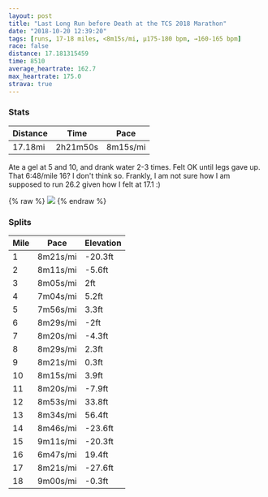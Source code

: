 ```yaml
---
layout: post
title: "Last Long Run before Death at the TCS 2018 Marathon"
date: "2018-10-20 12:39:20"
tags: [runs, 17-18 miles, <8m15s/mi, μ175-180 bpm, →160-165 bpm]
race: false
distance: 17.181315459
time: 8510
average_heartrate: 162.7
max_heartrate: 175.0
strava: true
---
```


### Stats

| Distance | Time | Pace |
|----------|------|------|
|17.18mi|2h21m50s|8m15s/mi|

Ate a gel at 5 and 10, and drank water 2-3 times. Felt OK until legs gave up. That 6:48/mile 16? I don't think so. Frankly, I am not sure how I am supposed to run 26.2 given how I felt at 17.1 :)



{% raw %}
<img src='https://maps.googleapis.com/maps/api/staticmap?maptype=roadmap&path=enc:o~rwFn{pbMIaCbD_KwDuEbNs^u@yBhTyNty@vInr@lTzDxFXzC_@xz@tChG`@lGoBbBdDrP^zMdF~EjCbHWnCtBbGh@jJpJ`IjCdIbMdRo@vGjAnBW`G_DFf@r@oC~GuDB{BzGMjIwAj@_BdGsAR_GmGmDdCcMmAcFmB}@_EaE}A{EhG}CkBwTaAh@gSiS_Ei}@sIwn@iAgOaGae@{GwFxDsNNiKaDgs@ge@wFyKaSwOqx@o[mCcGeb@mSsh@g\f@}CyHmE`NtDCcKvC_Er@qIdD{EnM{a@|MdGtBKtBgDxMjOtMTrCtHdLdF`NzOrEnAvGmJVuFgMmKsA}FvByBtOQq@_Ed@pBjThDVzApJ~C`@jBxCWfDdLfIA~ZzVfIlDrAhDtAa@hKnJzj@~[&key=AIzaSyC1MId7bFpkLXNAaYhBSTb8jLyiSqzbDtM&size=800x800&markers=color:yellow|label:S|40.73464,-73.98344&markers=color:green|label:F|40.74191000000001,-73.98898'>
{% endraw %}

### Splits

| Mile | Pace | Elevation |
|------|------|-----------|
|1|8m21s/mi|-20.3ft|
|2|8m11s/mi|-5.6ft|
|3|8m05s/mi|2ft|
|4|7m04s/mi|5.2ft|
|5|7m56s/mi|3.3ft|
|6|8m29s/mi|-2ft|
|7|8m20s/mi|-4.3ft|
|8|8m29s/mi|2.3ft|
|9|8m21s/mi|0.3ft|
|10|8m15s/mi|3.9ft|
|11|8m20s/mi|-7.9ft|
|12|8m53s/mi|33.8ft|
|13|8m34s/mi|56.4ft|
|14|8m46s/mi|-23.6ft|
|15|9m11s/mi|-20.3ft|
|16|6m47s/mi|19.4ft|
|17|8m21s/mi|-27.6ft|
|18|9m00s/mi|-0.3ft|
